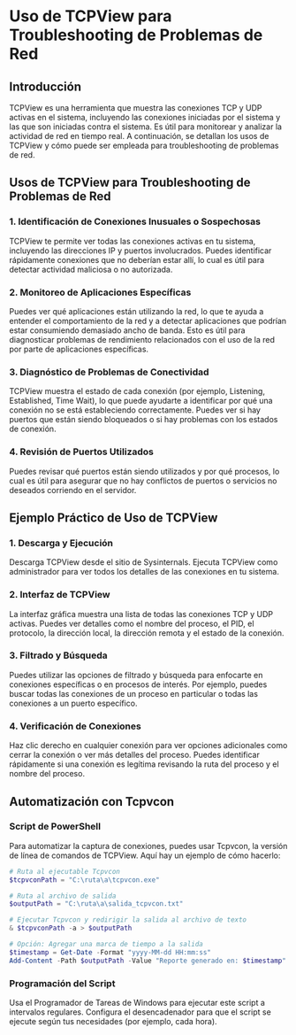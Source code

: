 # Uso de TCPView para Troubleshooting de Problemas de Red

## Introducción

TCPView es una herramienta que muestra las conexiones TCP y UDP activas en el sistema, incluyendo las conexiones iniciadas por el sistema y las que son iniciadas contra el sistema. Es útil para monitorear y analizar la actividad de red en tiempo real. A continuación, se detallan los usos de TCPView y cómo puede ser empleada para troubleshooting de problemas de red.

## Usos de TCPView para Troubleshooting de Problemas de Red

### 1. Identificación de Conexiones Inusuales o Sospechosas

TCPView te permite ver todas las conexiones activas en tu sistema, incluyendo las direcciones IP y puertos involucrados. Puedes identificar rápidamente conexiones que no deberían estar allí, lo cual es útil para detectar actividad maliciosa o no autorizada.

### 2. Monitoreo de Aplicaciones Específicas

Puedes ver qué aplicaciones están utilizando la red, lo que te ayuda a entender el comportamiento de la red y a detectar aplicaciones que podrían estar consumiendo demasiado ancho de banda. Esto es útil para diagnosticar problemas de rendimiento relacionados con el uso de la red por parte de aplicaciones específicas.

### 3. Diagnóstico de Problemas de Conectividad

TCPView muestra el estado de cada conexión (por ejemplo, Listening, Established, Time Wait), lo que puede ayudarte a identificar por qué una conexión no se está estableciendo correctamente. Puedes ver si hay puertos que están siendo bloqueados o si hay problemas con los estados de conexión.

### 4. Revisión de Puertos Utilizados

Puedes revisar qué puertos están siendo utilizados y por qué procesos, lo cual es útil para asegurar que no hay conflictos de puertos o servicios no deseados corriendo en el servidor.

## Ejemplo Práctico de Uso de TCPView

### 1. Descarga y Ejecución

Descarga TCPView desde el sitio de Sysinternals. Ejecuta TCPView como administrador para ver todos los detalles de las conexiones en tu sistema.

### 2. Interfaz de TCPView

La interfaz gráfica muestra una lista de todas las conexiones TCP y UDP activas. Puedes ver detalles como el nombre del proceso, el PID, el protocolo, la dirección local, la dirección remota y el estado de la conexión.

### 3. Filtrado y Búsqueda

Puedes utilizar las opciones de filtrado y búsqueda para enfocarte en conexiones específicas o en procesos de interés. Por ejemplo, puedes buscar todas las conexiones de un proceso en particular o todas las conexiones a un puerto específico.

### 4. Verificación de Conexiones

Haz clic derecho en cualquier conexión para ver opciones adicionales como cerrar la conexión o ver más detalles del proceso. Puedes identificar rápidamente si una conexión es legítima revisando la ruta del proceso y el nombre del proceso.

## Automatización con Tcpvcon

### Script de PowerShell

Para automatizar la captura de conexiones, puedes usar Tcpvcon, la versión de línea de comandos de TCPView. Aquí hay un ejemplo de cómo hacerlo:

```powershell
# Ruta al ejecutable Tcpvcon
$tcpvconPath = "C:\ruta\a\tcpvcon.exe"

# Ruta al archivo de salida
$outputPath = "C:\ruta\a\salida_tcpvcon.txt"

# Ejecutar Tcpvcon y redirigir la salida al archivo de texto
& $tcpvconPath -a > $outputPath

# Opción: Agregar una marca de tiempo a la salida
$timestamp = Get-Date -Format "yyyy-MM-dd HH:mm:ss"
Add-Content -Path $outputPath -Value "Reporte generado en: $timestamp"
```

### Programación del Script

Usa el Programador de Tareas de Windows para ejecutar este script a intervalos regulares. Configura el desencadenador para que el script se ejecute según tus necesidades (por ejemplo, cada hora).